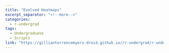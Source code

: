 ```yaml
---
title: "Evolved Heatmaps"
excerpt_separator: "<!--more-->"
categories:
  - r-undergrad
tags:
  - Undergraduate
  - Scripts
link: "https://gilliantorrencemyers-droid.github.io//r-undergrad/r-undergrad-scripts-Evolved-Heatmaps//"
---
```

